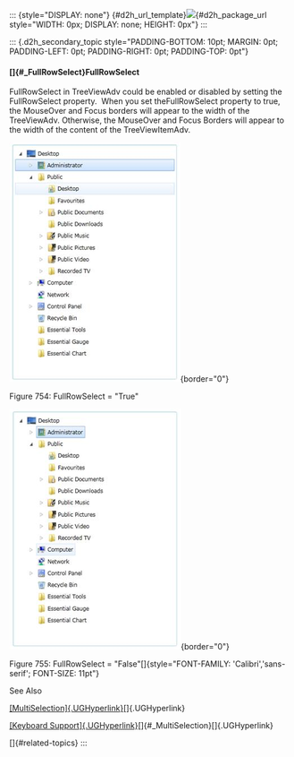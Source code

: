 ::: {style="DISPLAY: none"}
[](ms-xhelp:///?Id=d2h_url_template){#d2h_url_template}![](!package_url!){#d2h_package_url style="WIDTH: 0px; DISPLAY: none; HEIGHT: 0px"}
:::

::: {.d2h_secondary_topic style="PADDING-BOTTOM: 10pt; MARGIN: 0pt; PADDING-LEFT: 0pt; PADDING-RIGHT: 0pt; PADDING-TOP: 0pt"}
#### []{#_FullRowSelect}FullRowSelect

FullRowSelect in TreeViewAdv could be enabled or disabled by setting the FullRowSelect property.  When you set theFullRowSelect property to true, the MouseOver and Focus borders will appear to the width of the TreeViewAdv. Otherwise, the MouseOver and Focus Borders will appear to the width of the content of the TreeViewItemAdv.

![](../ImagesExt/image261_666.jpg){border="0"}

Figure 754: FullRowSelect = "True"

![](../ImagesExt/image261_667.jpg){border="0"}

Figure 755: FullRowSelect = "False"[]{style="FONT-FAMILY: 'Calibri','sans-serif'; FONT-SIZE: 11pt"}

See Also

[[MultiSelection]{.UGHyperlink}](../../../../../../../../Documents%20and%20Settings/riaj/Desktop/styling%20for%20ui%20silverlight/tools%20silverlight/tools%20part%202.docx#_MultiSelection)[]{.UGHyperlink}

[[Keyboard Support]{.UGHyperlink}](../../../../../../../../Documents%20and%20Settings/riaj/Desktop/styling%20for%20ui%20silverlight/tools%20silverlight/tools%20part%202.docx#_Keyboard_Support)[]{#_MultiSelection}[]{.UGHyperlink}

[]{#related-topics}
:::
